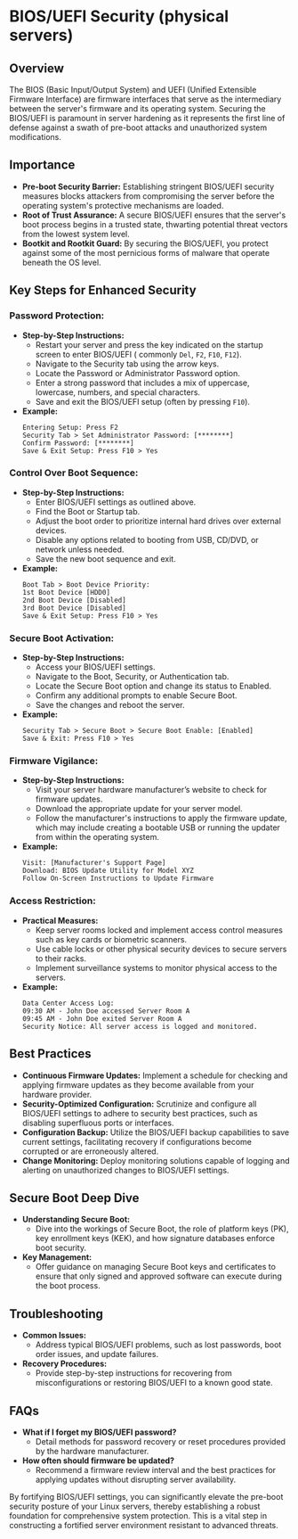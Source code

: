 # BIOS/UEFI Security (physical servers)

## Overview

The BIOS (Basic Input/Output System) and UEFI (Unified Extensible Firmware Interface) are firmware interfaces that serve
as the intermediary between the server's firmware and its operating system. Securing the BIOS/UEFI is paramount in
server hardening as it represents the first line of defense against a swath of pre-boot attacks and unauthorized system
modifications.

## Importance

- **Pre-boot Security Barrier:** Establishing stringent BIOS/UEFI security measures blocks attackers from compromising
  the server before the operating system's protective mechanisms are loaded.
- **Root of Trust Assurance:** A secure BIOS/UEFI ensures that the server's boot process begins in a trusted state,
  thwarting potential threat vectors from the lowest system level.
- **Bootkit and Rootkit Guard:** By securing the BIOS/UEFI, you protect against some of the most pernicious forms of
  malware that operate beneath the OS level.


## Key Steps for Enhanced Security

### Password Protection:

- **Step-by-Step Instructions:**
    - Restart your server and press the key indicated on the startup screen to enter BIOS/UEFI (
      commonly `Del`, `F2`, `F10`, `F12`).
    - Navigate to the Security tab using the arrow keys.
    - Locate the Password or Administrator Password option.
    - Enter a strong password that includes a mix of uppercase, lowercase, numbers, and special characters.
    - Save and exit the BIOS/UEFI setup (often by pressing `F10`).
- **Example:**
   ```
   Entering Setup: Press F2
   Security Tab > Set Administrator Password: [********]
   Confirm Password: [********]
   Save & Exit Setup: Press F10 > Yes
   ```

### Control Over Boot Sequence:

- **Step-by-Step Instructions:**
    - Enter BIOS/UEFI settings as outlined above.
    - Find the Boot or Startup tab.
    - Adjust the boot order to prioritize internal hard drives over external devices.
    - Disable any options related to booting from USB, CD/DVD, or network unless needed.
    - Save the new boot sequence and exit.
- **Example:**
   ```
   Boot Tab > Boot Device Priority:
   1st Boot Device [HDD0]
   2nd Boot Device [Disabled]
   3rd Boot Device [Disabled]
   Save & Exit Setup: Press F10 > Yes
   ```

### Secure Boot Activation:

- **Step-by-Step Instructions:**
    - Access your BIOS/UEFI settings.
    - Navigate to the Boot, Security, or Authentication tab.
    - Locate the Secure Boot option and change its status to Enabled.
    - Confirm any additional prompts to enable Secure Boot.
    - Save the changes and reboot the server.
- **Example:**
   ```
   Security Tab > Secure Boot > Secure Boot Enable: [Enabled]
   Save & Exit: Press F10 > Yes
   ```

### Firmware Vigilance:

- **Step-by-Step Instructions:**
    - Visit your server hardware manufacturer’s website to check for firmware updates.
    - Download the appropriate update for your server model.
    - Follow the manufacturer's instructions to apply the firmware update, which may include creating a bootable USB or
      running the updater from within the operating system.
- **Example:**
   ```
   Visit: [Manufacturer's Support Page]
   Download: BIOS Update Utility for Model XYZ
   Follow On-Screen Instructions to Update Firmware
   ```

### Access Restriction:

- **Practical Measures:**
    - Keep server rooms locked and implement access control measures such as key cards or biometric scanners.
    - Use cable locks or other physical security devices to secure servers to their racks.
    - Implement surveillance systems to monitor physical access to the servers.
- **Example:**
   ```
   Data Center Access Log:
   09:30 AM - John Doe accessed Server Room A
   09:45 AM - John Doe exited Server Room A
   Security Notice: All server access is logged and monitored.
   ```


## Best Practices

- **Continuous Firmware Updates:** Implement a schedule for checking and applying firmware updates as they become
  available from your hardware provider.
- **Security-Optimized Configuration:** Scrutinize and configure all BIOS/UEFI settings to adhere to security best
  practices, such as disabling superfluous ports or interfaces.
- **Configuration Backup:** Utilize the BIOS/UEFI backup capabilities to save current settings, facilitating recovery if
  configurations become corrupted or are erroneously altered.
- **Change Monitoring:** Deploy monitoring solutions capable of logging and alerting on unauthorized changes to
  BIOS/UEFI settings.

## Secure Boot Deep Dive

- **Understanding Secure Boot:**
    - Dive into the workings of Secure Boot, the role of platform keys (PK), key enrollment keys (KEK), and how
      signature databases enforce boot security.
- **Key Management:**
    - Offer guidance on managing Secure Boot keys and certificates to ensure that only signed and approved software can
      execute during the boot process.

## Troubleshooting

- **Common Issues:**
    - Address typical BIOS/UEFI problems, such as lost passwords, boot order issues, and update failures.
- **Recovery Procedures:**
    - Provide step-by-step instructions for recovering from misconfigurations or restoring BIOS/UEFI to a known good
      state.

## FAQs

- **What if I forget my BIOS/UEFI password?**
    - Detail methods for password recovery or reset procedures provided by the hardware manufacturer.
- **How often should firmware be updated?**
    - Recommend a firmware review interval and the best practices for applying updates without disrupting server
      availability.

By fortifying BIOS/UEFI settings, you can significantly elevate the pre-boot security posture of your Linux servers,
thereby establishing a robust foundation for comprehensive system protection. This is a vital step in constructing a
fortified server environment resistant to advanced threats.